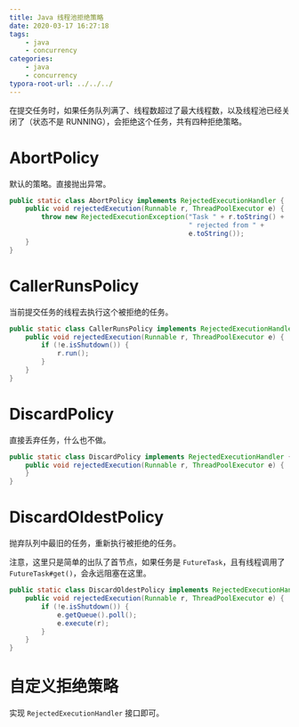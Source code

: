 ```yaml
---
title: Java 线程池拒绝策略
date: 2020-03-17 16:27:18
tags:
	- java
	- concurrency
categories:
	- java	
	- concurrency
typora-root-url: ../../../
---
```


在提交任务时，如果任务队列满了、线程数超过了最大线程数，以及线程池已经关闭了（状态不是 RUNNING），会拒绝这个任务，共有四种拒绝策略。

# AbortPolicy

默认的策略。直接抛出异常。

```java
public static class AbortPolicy implements RejectedExecutionHandler {
    public void rejectedExecution(Runnable r, ThreadPoolExecutor e) {
        throw new RejectedExecutionException("Task " + r.toString() +
                                             " rejected from " +
                                             e.toString());
    }
}
```

# CallerRunsPolicy

当前提交任务的线程去执行这个被拒绝的任务。

```java
public static class CallerRunsPolicy implements RejectedExecutionHandler {
    public void rejectedExecution(Runnable r, ThreadPoolExecutor e) {
        if (!e.isShutdown()) {
            r.run();
        }
    }
}
```

# DiscardPolicy

直接丢弃任务，什么也不做。

```java
public static class DiscardPolicy implements RejectedExecutionHandler {
    public void rejectedExecution(Runnable r, ThreadPoolExecutor e) {
    }
}
```

# DiscardOldestPolicy

抛弃队列中最旧的任务，重新执行被拒绝的任务。

注意，这里只是简单的出队了首节点，如果任务是 `FutureTask`，且有线程调用了 `FutureTask#get()`，会永远阻塞在这里。

```java
public static class DiscardOldestPolicy implements RejectedExecutionHandler {
    public void rejectedExecution(Runnable r, ThreadPoolExecutor e) {
        if (!e.isShutdown()) {
            e.getQueue().poll();
            e.execute(r);
        }
    }
}
```

# 自定义拒绝策略

实现 `RejectedExecutionHandler` 接口即可。